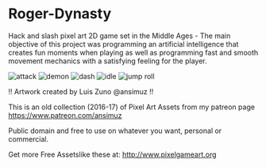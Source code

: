 # Roger-Dynasty
Hack and slash pixel art 2D game set in the Middle Ages - The main objective of this project was programming an artificial intelligence that creates fun moments when playing as well as programming fast and smooth movement mechanics with a satisfying feeling for the player.

![attack](https://user-images.githubusercontent.com/79377889/182939155-dcc091ef-420f-452a-833b-dc96008cb1c5.gif)
![demon](https://user-images.githubusercontent.com/79377889/182941126-ee29e7c9-bf46-45ba-b019-60f5f97a8c3e.gif)
![dash](https://user-images.githubusercontent.com/79377889/182938973-52e99ae8-67d1-49b5-ad1b-1e6f028eee03.gif)
![idle](https://user-images.githubusercontent.com/79377889/182938813-5ac447ec-54d0-48e2-933e-05b180dfe36f.gif)
![jump roll](https://user-images.githubusercontent.com/79377889/182938965-3d387152-2939-4a32-8eaf-b6ff49c1c843.gif)


!! Artwork created by Luis Zuno @ansimuz !!

This is an old collection (2016-17) of Pixel Art Assets from my patreon page https://www.patreon.com/ansimuz

Public domain and free to use on whatever you want, personal or commercial.

Get more Free Assetslike these at: http://www.pixelgameart.org




